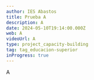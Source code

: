 ```yaml
---
author: IES Abastos
title: Prueba A
description: A
date: 2024-05-10T19:14:00.000Z
web: A
videoUrl: A
type: project_capacity-building
tag: tag_educacion-superior
inProgress: true
---
```

A
